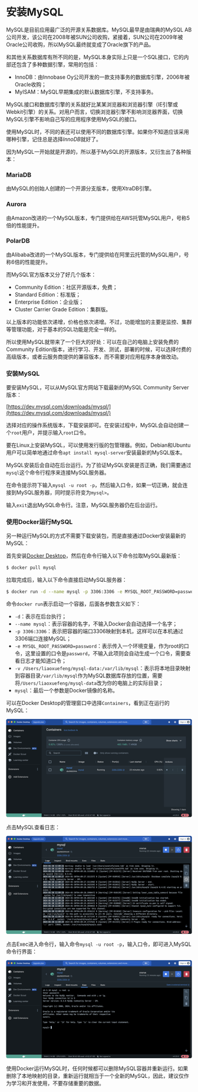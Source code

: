 # 安装MySQL

MySQL是目前应用最广泛的开源关系数据库。MySQL最早是由瑞典的MySQL AB公司开发，该公司在2008年被SUN公司收购，紧接着，SUN公司在2009年被Oracle公司收购，所以MySQL最终就变成了Oracle旗下的产品。

和其他关系数据库有所不同的是，MySQL本身实际上只是一个SQL接口，它的内部还包含了多种数据引擎，常用的包括：

- InnoDB：由Innobase Oy公司开发的一款支持事务的数据库引擎，2006年被Oracle收购；
- MyISAM：MySQL早期集成的默认数据库引擎，不支持事务。

MySQL接口和数据库引擎的关系就好比某某浏览器和浏览器引擎（IE引擎或Webkit引擎）的关系。对用户而言，切换浏览器引擎不影响浏览器界面，切换MySQL引擎不影响自己写的应用程序使用MySQL的接口。

使用MySQL时，不同的表还可以使用不同的数据库引擎。如果你不知道应该采用哪种引擎，记住总是选择*InnoDB*就好了。

因为MySQL一开始就是开源的，所以基于MySQL的开源版本，又衍生出了各种版本：

### MariaDB

由MySQL的创始人创建的一个开源分支版本，使用XtraDB引擎。

### Aurora

由Amazon改进的一个MySQL版本，专门提供给在AWS托管MySQL用户，号称5倍的性能提升。

### PolarDB

由Alibaba改进的一个MySQL版本，专门提供给在阿里云托管的MySQL用户，号称6倍的性能提升。

而MySQL官方版本又分了好几个版本：

- Community Edition：社区开源版本，免费；
- Standard Edition：标准版；
- Enterprise Edition：企业版；
- Cluster Carrier Grade Edition：集群版。

以上版本的功能依次递增，价格也依次递增。不过，功能增加的主要是监控、集群等管理功能，对于基本的SQL功能是完全一样的。

所以使用MySQL就带来了一个巨大的好处：可以在自己的电脑上安装免费的Community Edition版本，进行学习、开发、测试，部署的时候，可以选择付费的高级版本，或者云服务商提供的兼容版本，而不需要对应用程序本身做改动。

### 安装MySQL

要安装MySQL，可以从MySQL官方网站下载最新的MySQL Community Server版本：

[https://dev.mysql.com/downloads/mysql/](https://dev.mysql.com/downloads/mysql/)

选择对应的操作系统版本，下载安装即可。在安装过程中，MySQL会自动创建一个`root`用户，并提示输入`root`口令。

要在Linux上安装MySQL，可以使用发行版的包管理器。例如，Debian和Ubuntu用户可以简单地通过命令`apt install mysql-server`安装最新的MySQL版本。

MySQL安装后会自动在后台运行。为了验证MySQL安装是否正确，我们需要通过`mysql`这个命令行程序来连接MySQL服务器。

在命令提示符下输入`mysql -u root -p`，然后输入口令，如果一切正确，就会连接到MySQL服务器，同时提示符变为`mysql>`。

输入`exit`退出MySQL命令行。注意，MySQL服务器仍在后台运行。

### 使用Docker运行MySQL

另一种运行MySQL的方式不需要下载安装包，而是直接通过Docker安装最新的MySQL：

首先安装[Docker Desktop](https://www.docker.com/products/docker-desktop/)，然后在命令行输入以下命令拉取MySQL最新版：

```bash
$ docker pull mysql
```

拉取完成后，输入以下命令直接启动MySQL服务器：

```bash
$ docker run -d --name mysql -p 3306:3306 -e MYSQL_ROOT_PASSWORD=password -v /Users/liaoxuefeng/mysql-data:/var/lib/mysql mysql
```

命令`docker run`表示启动一个容器，后面各参数含义如下：

- `-d`：表示在后台执行；
- `--name mysql`：表示容器的名字，不输入Docker会自动选择一个名字；
- `-p 3306:3306`：表示把容器的端口3306映射到本机，这样可以在本机通过3306端口连接MySQL；
- `-e MYSQL_ROOT_PASSWORD=password`：表示传入一个环境变量，作为root的口令，这里设置的口令是`password`，不输入此项则会自动生成一个口令，需要查看日志才能知道口令；
- `-v /Users/liaoxuefeng/mysql-data:/var/lib/mysql`：表示将本地目录映射到容器目录`/var/lib/mysql`作为MySQL数据库存放的位置，需要将`/Users/liaoxuefeng/mysql-data`改为你的电脑上的实际目录；
- `mysql`：最后一个参数是Docker镜像的名称。

可以在Docker Desktop的管理窗口中选择`Containers`，看到正在运行的MySQL：

![docker-mysql](docker-mysql.png)

点击MySQL查看日志：

![docker-mysql-log](docker-mysql-log.png)

点击Exec进入命令行，输入命令`mysql -u root -p`，输入口令，即可进入MySQL命令行界面：

![docker-mysql-exec](docker-mysql-exec.png)

使用Docker运行MySQL时，任何时候都可以删除MySQL容器并重新运行。如果删除了本地映射的目录，重新运行就相当于一个全新的MySQL，因此，建议仅作为学习和开发使用，不要存储重要的数据。
